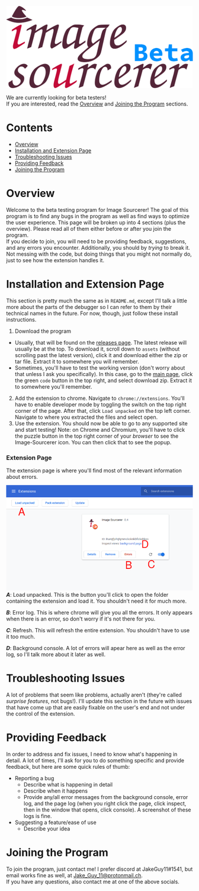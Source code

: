 <img src="res/icons/logo-beta-large.png" alt="Image Sourcerer Beta" width=1024>

We are currently looking for beta testers!\
If you are interested, read the [Overview](#Overview) and [Joining the Program](#Joining-the-Program) sections.

# Contents
- [Overview](#Overview)
- [Installation and Extension Page](#Installation-and-Extension-Page)
- [Troubleshooting Issues](#Troubleshooting-Issues)
- [Providing Feedback](#Providing-Feedback)
- [Joining the Program](#Joining-the-Program)

# Overview
Welcome to the beta testing program for Image Sourcerer! The goal of this program is to find any bugs in the program as well as find ways to optimize the user experience. This page will be broken up into 4 sections (plus the overview). Please read all of them either before or after you join the program.\
If you decide to join, you will need to be providing feedback, suggestions, and any errors you encounter. Additionally, you should by *trying* to break it. Not messing with the code, but doing things that you might not normally do, just to see how the extension handles it.

# Installation and Extension Page
This section is pretty much the same as in `README.md`, except I'll talk a little more about the parts of the debugger so I can refer to them by their technical names in the future. For now, though, just follow these install instructions.
1. Download the program
  - Usually, that will be found on the [releases page](https://github.com/JakeGuy11/image-sourcerer/releases). The latest release will usually be at the top. To download it, scroll down to `assets` (without scrolling past the latest version), click it and download either the zip or tar file. Extract it to somewhere you will remember.
  - Sometimes, you'll have to test the working version (don't worry about that unless I ask you specifically). In this case, go to the [main page](https://github.com/JakeGuy11/image-sourcerer), click the green `code` button in the top right, and select download zip. Extract it to somewhere you'll remember.
2. Add the extension to chrome. Navigate to `chrome://extensions`. You'll have to enable developer mode by toggling the switch on the top right corner of the page. After that, click `Load unpacked` on the top left corner. Navigate to where you extracted the files and select open.
4. Use the extension. You should now be able to go to any supported site and start testing! Note: on Chrome and Chromium, you'll have to click the puzzle button in the top right corner of your *browser* to see the Image-Sourcerer icon. You can then click that to see the popup.

### Extension Page
The extension page is where you'll find most of the relevant information about errors.

<img src="res/beta/chrome-extensions.png" alt="Chrome Extension Page">\
***A***: Load unpacked. This is the button you'll click to open the folder containing the extension and load it. You shouldn't need it for much more.

***B***: Error log. This is where chrome will give you all the errors. It only appears when there is an error, so don't worry if it's not there for you.

***C***: Refresh. This will refresh the entire extension. You shouldn't have to use it too much.

***D***: Background console. A lot of errors will apear here as well as the error log, so I'll talk more about it later as well.

# Troubleshooting Issues
A lot of problems that seem like problems, actually aren't (they're called *surprise features*, not bugs!). I'll update this section in the future with issues that have come up that are easily fixable on the user's end and not under the control of the extension.

# Providing Feedback
In order to address and fix issues, I need to know what's happening in detail. A lot of times, I'll ask for you to do something specific and provide feedback, but here are some quick rules of thumb:
- Reporting a bug
  - Describe what is happening in detail
  - Describe when it happens
  - Provide any/all error messages from the background console, error log, and the page log (when you right click the page, click inspect, then in the window that opens, click console). A screenshot of these logs is fine.
- Suggesting a feature/ease of use
  - Describe your idea

# Joining the Program
To join the program, just contact me! I prefer discord at JakeGuy11#1541, but email works fine as well, at Jake_Guy_11@protonmail.ch.\
If you have any questions, also contact me at one of the above socials.
